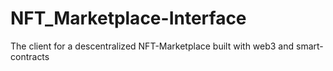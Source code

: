 # NFT_Marketplace-Interface
The client for a descentralized NFT-Marketplace built with web3 and smart-contracts  
